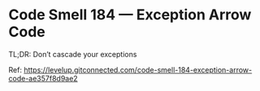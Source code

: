 # Code Smell 184 — Exception Arrow Code

TL;DR: Don’t cascade your exceptions

Ref: https://levelup.gitconnected.com/code-smell-184-exception-arrow-code-ae357f8d9ae2
